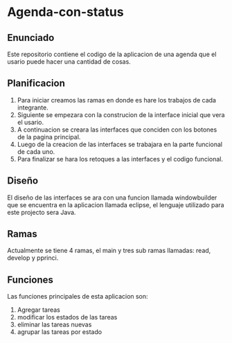 # Agenda-con-status
## Enunciado
Este repositorio contiene el codigo de la aplicacion de una agenda que el usario puede hacer una cantidad de cosas.

## Planificacion
1. Para iniciar creamos las ramas en donde es hare los trabajos de cada integrante.
2. Siguiente se empezara con la construcion de la interface inicial que vera el usario.
3. A continuacion se creara las interfaces que conciden con los botones de la pagina principal.
4. Luego de la creacion de las interfaces se trabajara en la parte funcional de cada uno. 
5. Para finalizar se hara los retoques a las interfaces y el codigo funcional.

## Diseño
El diseño de las interfaces se ara con una funcion llamada windowbuilder que se encuentra en la aplicacion llamada eclipse, 
el lenguaje utilizado para este projecto sera Java. 

## Ramas 
Actualmente se tiene 4 ramas, el main y tres sub ramas llamadas: read, develop y pprinci.

## Funciones

Las funciones principales de esta aplicacion son:
1. Agregar tareas
2. modificar los estados de las tareas
3. eliminar las tareas nuevas
4. agrupar las tareas por estado 
